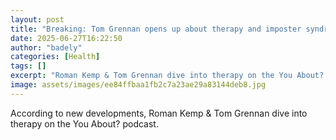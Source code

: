 ```yaml
---
layout: post
title: "Breaking: Tom Grennan opens up about therapy and imposter syndrome"
date: 2025-06-27T16:22:50
author: "badely"
categories: [Health]
tags: []
excerpt: "Roman Kemp & Tom Grennan dive into therapy on the You About? podcast."
image: assets/images/ee84ffbaa1fb2c7a23ae29a83144deb8.jpg
---
```


According to new developments, Roman Kemp & Tom Grennan dive into therapy on the You About? podcast.

